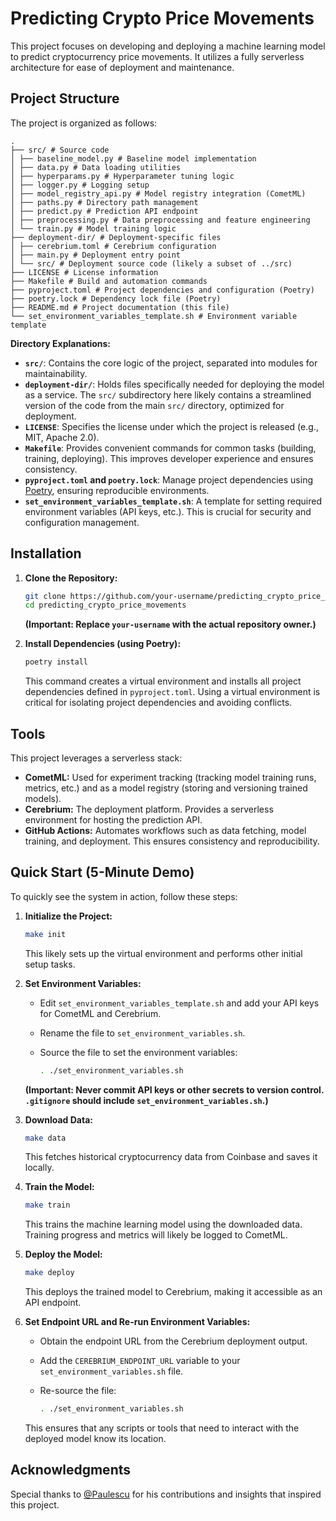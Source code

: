 # Predicting Crypto Price Movements

This project focuses on developing and deploying a machine learning model to predict cryptocurrency price movements. It utilizes a fully serverless architecture for ease of deployment and maintenance.

## Project Structure

The project is organized as follows:

```
.
├── src/ # Source code
│ ├── baseline_model.py # Baseline model implementation
│ ├── data.py # Data loading utilities
│ ├── hyperparams.py # Hyperparameter tuning logic
│ ├── logger.py # Logging setup
│ ├── model_registry_api.py # Model registry integration (CometML)
│ ├── paths.py # Directory path management
│ ├── predict.py # Prediction API endpoint
│ ├── preprocessing.py # Data preprocessing and feature engineering
│ └── train.py # Model training logic
├── deployment-dir/ # Deployment-specific files
│ ├── cerebrium.toml # Cerebrium configuration
│ ├── main.py # Deployment entry point
│ └── src/ # Deployment source code (likely a subset of ../src)
├── LICENSE # License information
├── Makefile # Build and automation commands
├── pyproject.toml # Project dependencies and configuration (Poetry)
├── poetry.lock # Dependency lock file (Poetry)
├── README.md # Project documentation (this file)
└── set_environment_variables_template.sh # Environment variable template
```
**Directory Explanations:**

*   **`src/`**:  Contains the core logic of the project, separated into modules for maintainability.
*   **`deployment-dir/`**:  Holds files specifically needed for deploying the model as a service.  The `src/` subdirectory here likely contains a streamlined version of the code from the main `src/` directory, optimized for deployment.
*   **`LICENSE`**: Specifies the license under which the project is released (e.g., MIT, Apache 2.0).
*   **`Makefile`**:  Provides convenient commands for common tasks (building, training, deploying). This improves developer experience and ensures consistency.
*   **`pyproject.toml` and `poetry.lock`**: Manage project dependencies using [Poetry](https://python-poetry.org/), ensuring reproducible environments.
*   **`set_environment_variables_template.sh`**: A template for setting required environment variables (API keys, etc.).  This is crucial for security and configuration management.

## Installation

1.  **Clone the Repository:**

    ```bash
    git clone https://github.com/your-username/predicting_crypto_price_movements.git
    cd predicting_crypto_price_movements
    ```

    **(Important: Replace `your-username` with the actual repository owner.)**

2.  **Install Dependencies (using Poetry):**

    ```bash
    poetry install
    ```

    This command creates a virtual environment and installs all project dependencies defined in `pyproject.toml`.  Using a virtual environment is critical for isolating project dependencies and avoiding conflicts.

## Tools

This project leverages a serverless stack:

*   **CometML:**  Used for experiment tracking (tracking model training runs, metrics, etc.) and as a model registry (storing and versioning trained models).
*   **Cerebrium:**  The deployment platform.  Provides a serverless environment for hosting the prediction API.
*   **GitHub Actions:**  Automates workflows such as data fetching, model training, and deployment.  This ensures consistency and reproducibility.

## Quick Start (5-Minute Demo)

To quickly see the system in action, follow these steps:

1.  **Initialize the Project:**

    ```bash
    make init
    ```
    This likely sets up the virtual environment and performs other initial setup tasks.

2.  **Set Environment Variables:**

    *   Edit `set_environment_variables_template.sh` and add your API keys for CometML and Cerebrium.
    *   Rename the file to `set_environment_variables.sh`.
    *   Source the file to set the environment variables:

        ```bash
        . ./set_environment_variables.sh
        ```
    **(Important: Never commit API keys or other secrets to version control.  `.gitignore` should include `set_environment_variables.sh`.)**

3.  **Download Data:**

    ```bash
    make data
    ```
    This fetches historical cryptocurrency data from Coinbase and saves it locally.

4.  **Train the Model:**

    ```bash
    make train
    ```
    This trains the machine learning model using the downloaded data.  Training progress and metrics will likely be logged to CometML.

5.  **Deploy the Model:**

    ```bash
    make deploy
    ```
    This deploys the trained model to Cerebrium, making it accessible as an API endpoint.

6.  **Set Endpoint URL and Re-run Environment Variables:**

    *   Obtain the endpoint URL from the Cerebrium deployment output.
    *   Add the `CEREBRIUM_ENDPOINT_URL` variable to your `set_environment_variables.sh` file.
    *   Re-source the file:

        ```bash
        . ./set_environment_variables.sh
        ```
    This ensures that any scripts or tools that need to interact with the deployed model know its location.

## Acknowledgments
Special thanks to [@Paulescu](https://github.com/Paulescu) for his contributions and insights that inspired this project. 